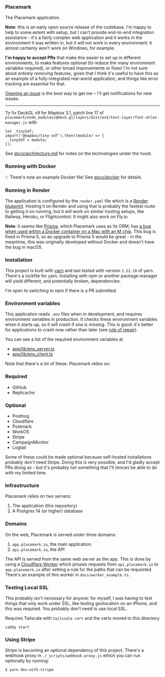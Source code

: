 ### Placemark

The Placemark application.

**Note**: this is an early open source release of the codebase. I'm happy
to help to some extent with setup, but I can't provide end-to-end
integration assistance - it's a fairly complex web application and
it works in the environment it was written in, but it will not work
in every environment: it almost certainly won't work on Windows,
for example.

**I'm happy to accept PRs** that make this easier to set up in different
environments, to make features optional (to reduce the many environment variables
required),
or other broad improvements or fixes! I'm not sure about entirely
_removing_ features, given that I think it's useful to have this
as an example of a fully-integrated real-world application, and things
like error tracking are essential for that.

[Opening an issue](https://github.com/placemark/placemark-oss/issues) is
the best way to get me – I'll get notifications for new issues.

---

To fix DeckGL v9 for Mapbox 3.1, patch line 17 of `placemark/node_modules/@deck.gl/layers/dist/es5/text-layer/font-atlas-manager.js` with
```
let _tinySdf;
import('@mapbox/tiny-sdf').then((module) => {
 _tinySdf = module;
});
```

See [docs/architecture.md](./docs/architecture.md) for notes on
the technologies under the hood.

### Running with Docker

✨ There's now an example Docker file! See [docs/docker](https://github.com/placemark/placemark/blob/main/docs/docker.md) for details.

### Running in Render

The application is configured by the `render.yaml` file which is
a [Render blueprint](https://render.com/docs/blueprint-spec). Hosting
it on Render and using that is probably the fastest route to getting
it on running, but it will work on similar hosting setups, like
Railway, Heroku, or Flightcontrol. It might also work on Fly.io.

**Note**: it seems like [Prisma](https://github.com/prisma/prisma), which
Placemark uses as its ORM, has [a bug when used within a Docker container on a Mac with an M chip](https://github.com/prisma/prisma/issues/19743).
This bug is fixed in Prisma 5, so an upgrade to Prisma 5 would be great - in the
meantime, this was originally developed without Docker and doesn't
have the bug in macOS.

### Installation

This project is built with [yarn](https://github.com/yarnpkg/yarn)
and last tested with version `1.22.19` of yarn. There's a lockfile
for yarn. Installing with npm or another package manager will yield
different, and potentially broken, dependencies.

I'm open to switching to npm if there is a PR submitted.

### Environment variables

This application reads `.env` files when in development, and requires
environment variables in production. It checks these environment variables
when it starts up, so it _will crash_ if one is missing. This is good:
it's better for applications to crash now rather than later (see [rule of repair](http://www.catb.org/~esr/writings/taoup/html/ch01s06.html)).

You can see a list of the required environment variables at

- [app/lib/env_server.ts](./app/lib/env_server.ts)
- [app/lib/env_client.ts](./app/lib/env_client.ts)

Note that there's a lot of these. Placemark relies on:

### Required

- GitHub
- Replicache

### Optional

- Posthog
- Cloudflare
- Postmark
- WorkOS
- Stripe
- CampaignMonitor
- Logtail

Some of these could be made optional because self-hosted installations
probably don't need Stripe. Doing this is very possible, and I'd gladly
accept PRs doing so - but it's probably not something that I'll (tmcw)
be able to do with my limited time.

### Infrastructure

Placemark relies on two servers:

1. The application (this repository)
2. A Postgres 14 (or higher) database

### Domains

On the web, Placemark is served under three domains:

1. `app.placemark.io`, the main application.
2. `api.placemark.io`, the API

The API is served from the same web server as the app. This is done
by using a [Cloudflare Worker](https://workers.cloudflare.com/)
which proxies requests from `api.placemark.io` to `app.placemark.io`
after setting a rule for the paths that can be requested. There's
an example of this worker in `docs/worker_example.ts`.

### Testing Local SSL

This probably isn't necessary for anyone: for myself, I was having
to test things that only work under SSL, like testing geolocation on
an iPhone, and this was required. You probably don't need to use
local SSL.

Requires Tailscale with `tailscale cert` and the certs moved
to this directory

```
caddy start
```

### Using Stripe

Stripe is becoming an optional dependency of this project. There's a webhook
proxy in `./_scripts/webhook-proxy.js` which you can run optionally by running:

```sh
$ yarn dev-with-stripe
```
